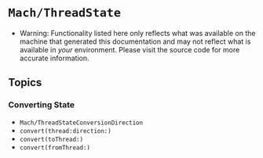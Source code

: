 # ``Mach/ThreadState``

- Warning: Functionality listed here only reflects what was available on the machine that generated this documentation and may not reflect what is available in *your* environment. Please visit the source code for more accurate information.

## Topics

### Converting State

- ``Mach/ThreadStateConversionDirection``
- ``convert(thread:direction:)``
- ``convert(toThread:)``
- ``convert(fromThread:)``